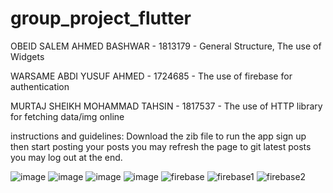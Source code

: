# group_project_flutter

OBEID SALEM AHMED BASHWAR - 1813179 - General Structure, The use of Widgets

WARSAME ABDI YUSUF AHMED - 1724685 - The use of firebase for authentication

MURTAJ SHEIKH MOHAMMAD TAHSIN - 1817537 - The use of HTTP library for fetching data/img online

instructions and guidelines:
Download the zib file to run the app
sign up then start posting your posts
you may refresh the page to git latest posts
you may log out at the end.

![image](https://user-images.githubusercontent.com/86645986/149176044-b64855c3-3af9-42b6-aa23-81bcaff6c40b.png)
![image](https://user-images.githubusercontent.com/86645986/149175957-f620f891-84aa-4a9a-9945-5e62451f6381.png)
![image](https://user-images.githubusercontent.com/86645986/152928508-5b866578-f434-4f2f-b7cf-504a5fa83d5b.png)
![image](https://user-images.githubusercontent.com/86645986/152928873-871490f5-ab87-4f6c-91a4-410290822b52.png)
![firebase](https://user-images.githubusercontent.com/50049718/153300334-10bebdbb-d10c-47d0-9b44-d7f1c5a01343.png)
![firebase1](https://user-images.githubusercontent.com/50049718/153305022-84e8ad6b-581e-42a9-91e5-39c6f37cc908.png)
![firebase2](https://user-images.githubusercontent.com/50049718/153305017-afe7059e-89a4-48f3-92dc-2d2dedc583c6.png)
